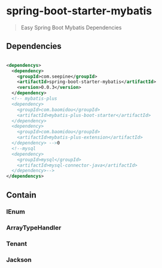 # spring-boot-starter-mybatis

> Easy Spring Boot Mybatis Dependencies

## Dependencies

```xml

<dependencys>
  <dependency>
    <groupId>com.seepine</groupId>
    <artifactId>spring-boot-starter-mybatis</artifactId>
    <version>0.0.3</version>
  </dependency>
  <!-- mybatis-plus
  <dependency>
    <groupId>com.baomidou</groupId>
    <artifactId>mybatis-plus-boot-starter</artifactId>
  </dependency>
  <dependency>
    <groupId>com.baomidou</groupId>
    <artifactId>mybatis-plus-extension</artifactId>
  </dependency> -->0
  <!--mysql
  <dependency>
    <groupId>mysql</groupId>
    <artifactId>mysql-connector-java</artifactId>
  </dependency>-->
</dependencys>
```

## Contain

### IEnum

### ArrayTypeHandler

### Tenant

### Jackson
